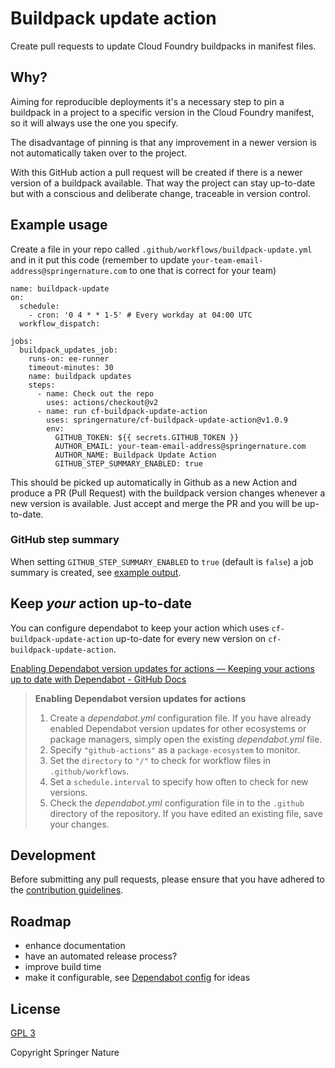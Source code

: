 # Buildpack update action

Create pull requests to update Cloud Foundry buildpacks in manifest files.

## Why?

Aiming for reproducible deployments it's a necessary step to pin a buildpack in a project to a specific version in the
Cloud Foundry manifest, so it will always use the one you specify.

The disadvantage of pinning is that any improvement in a newer version is not automatically taken over to the project.

With this GitHub action a pull request will be created if there is a newer version of a buildpack available. That way
the project can stay up-to-date but with a conscious and deliberate change, traceable in version control.

## Example usage

Create a file in your repo called `.github/workflows/buildpack-update.yml` and in it put this code (remember to update `your-team-email-address@springernature.com` to one that is correct for your team)
 
    name: buildpack-update
    on:
      schedule:
        - cron: '0 4 * * 1-5' # Every workday at 04:00 UTC
      workflow_dispatch:
    
    jobs:
      buildpack_updates_job:
        runs-on: ee-runner
        timeout-minutes: 30
        name: buildpack updates
        steps:
          - name: Check out the repo
            uses: actions/checkout@v2
          - name: run cf-buildpack-update-action
            uses: springernature/cf-buildpack-update-action@v1.0.9
            env:
              GITHUB_TOKEN: ${{ secrets.GITHUB_TOKEN }}
              AUTHOR_EMAIL: your-team-email-address@springernature.com
              AUTHOR_NAME: Buildpack Update Action
              GITHUB_STEP_SUMMARY_ENABLED: true

This should be picked up automatically in Github as a new Action and produce a PR (Pull Request) with the buildpack
version changes whenever a new version is available.
Just accept and merge the PR and you will be up-to-date.

### GitHub step summary

When setting `GITHUB_STEP_SUMMARY_ENABLED` to `true` (default is `false`) a job summary is created, 
see [example output](https://github.com/springernature/dpas/actions/runs/3691628035/attempts/1#summary-10080794385).

## Keep *your* action up-to-date

You can configure dependabot to keep your action which uses `cf-buildpack-update-action` up-to-date for every new
version on `cf-buildpack-update-action`.

[Enabling Dependabot version updates for actions — Keeping your actions up to date with Dependabot - GitHub Docs](https://docs.github.com/en/code-security/supply-chain-security/keeping-your-dependencies-updated-automatically/keeping-your-actions-up-to-date-with-dependabot#enabling-dependabot-version-updates-for-actions)


> **Enabling Dependabot version updates for actions**
> 1. Create a *dependabot.yml* configuration file. If you have already enabled Dependabot version updates for other
     ecosystems or package managers, simply open the existing *dependabot.yml* file.
> 1. Specify `"github-actions"` as a `package-ecosystem` to monitor.
> 1. Set the `directory` to `"/"` to check for workflow files in `.github/workflows`.
> 1. Set a `schedule.interval` to specify how often to check for new versions.
> 1. Check the *dependabot.yml* configuration file in to the `.github` directory of the repository. If you have edited
     an existing file, save your changes.

## Development

Before submitting any pull requests, please ensure that you have adhered to the [contribution guidelines][contrib].

## Roadmap

* enhance documentation
* have an automated release process?
* improve build time
* make it configurable,
  see [Dependabot config](https://docs.github.com/en/code-security/supply-chain-security/keeping-your-dependencies-updated-automatically/configuration-options-for-dependency-updates)
  for ideas

## License

[GPL 3][license]

Copyright Springer Nature

[contrib]: CONTRIBUTING.md

[history]: HISTORY.md

[license]: LICENSE 

